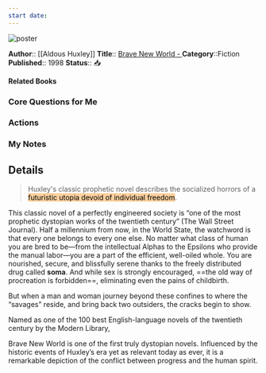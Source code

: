 ```yaml
---
start date:
---
```

![poster](http://books.google.com/books/content?id=IuZaAAAAMAAJ&printsec=frontcover&img=1&zoom=5&source=gbs_api)

**Author**:: [[Aldous Huxley]]
**Title**:: [Brave New World - ](http://books.google.com/books?id=IuZaAAAAMAAJ&q=intitle:brave+new+world&dq=intitle:brave+new+world&hl=&cd=1&source=gbs_api)
**Category**::Fiction
**Published**:: 1998
**Status**:: 📥

**Related Books**
### Core Questions for Me

### Actions

### My Notes

## Details
> Huxley's classic prophetic novel describes the socialized horrors of a<mark style="background: #FFB86CA6;"> futuristic utopia devoid of individual freedom</mark>.

This classic novel of a perfectly engineered society is “one of the most prophetic dystopian works of the twentieth century” (The Wall Street Journal).
Half a millennium from now, in the World State, the watchword is that every one belongs to every one else. No matter what class of human you are bred to be—from the intellectual Alphas to the Epsilons who provide the manual labor—you are a part of the efficient, well-oiled whole. You are nourished, secure, and blissfully serene thanks to the freely distributed drug called **soma**. And while sex is strongly encouraged, ==the old way of procreation is forbidden==, eliminating even the pains of childbirth. 

But when a man and woman journey beyond these confines to where the “savages” reside, and bring back two outsiders, the cracks begin to show.

Named as one of the 100 best English-language novels of the twentieth century by the Modern Library,   


Brave New World is one of the first truly dystopian novels. Influenced by the historic events of Huxley’s era yet as relevant today as ever, it is a remarkable depiction of the conflict between progress and the human spirit.